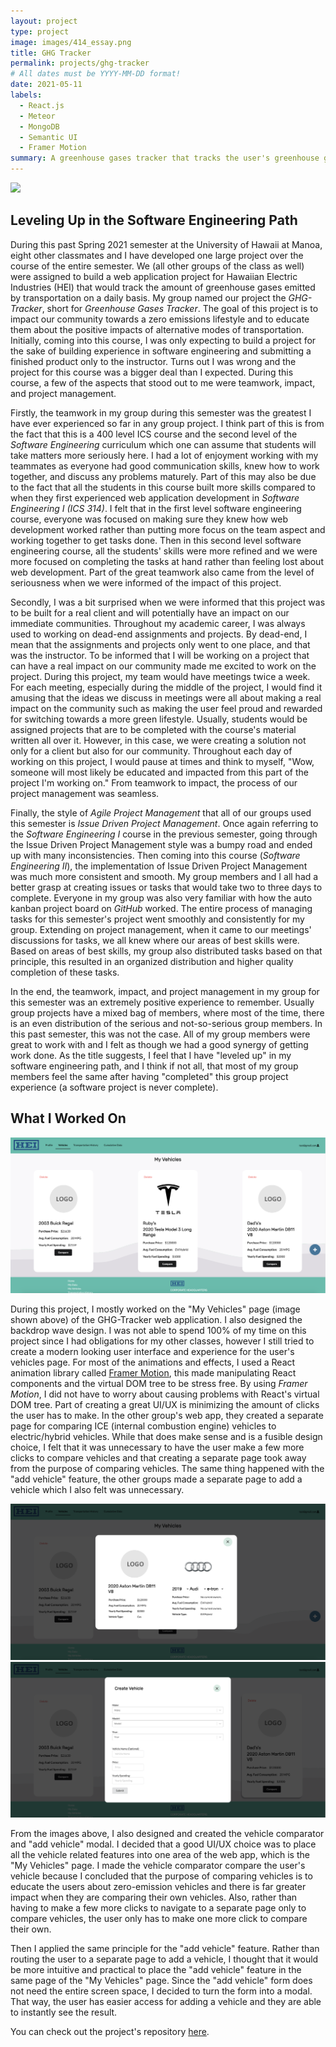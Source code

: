 ```yaml
---
layout: project
type: project
image: images/414_essay.png
title: GHG Tracker
permalink: projects/ghg-tracker
# All dates must be YYYY-MM-DD format!
date: 2021-05-11
labels:
  - React.js
  - Meteor
  - MongoDB
  - Semantic UI
  - Framer Motion
summary: A greenhouse gases tracker that tracks the user's greenhouse gas emissions on a daily basis and educates about the zero-emissions lifestyle.
---
```


<img class="ui rounded image" src="../images/ghg-tracker.png">

## **Leveling Up in the Software Engineering Path**

During this past Spring 2021 semester at the University of Hawaii at Manoa, eight other classmates and I have developed one large project over the course of the entire semester. We (all other groups of the class as well) were assigned to build a web application project for Hawaiian Electric Industries (HEI) that would track the amount of greenhouse gases emitted by transportation on a daily basis. My group named our project the _GHG-Tracker_, short for _Greenhouse Gases Tracker_. The goal of this project is to impact our community towards a zero emissions lifestyle and to educate them about the positive impacts of alternative modes of transportation. Initially, coming into this course, I was only expecting to build a project for the sake of building experience in software engineering and submitting a finished product only to the instructor. Turns out I was wrong and the project for this course was a bigger deal than I expected. During this course, a few of the aspects that stood out to me were teamwork, impact, and project management.

Firstly, the teamwork in my group during this semester was the greatest I have ever experienced so far in any group project. I think part of this is from the fact that this is a 400 level ICS course and the second level of the _Software Engineering_ curriculum which one can assume that students will take matters more seriously here. I had a lot of enjoyment working with my teammates as everyone had good communication skills, knew how to work together, and discuss any problems maturely. Part of this may also be due to the fact that all the students in this course built more skills compared to when they first experienced web application development in _Software Engineering I (ICS 314)_. I felt that in the first level software engineering course, everyone was focused on making sure they knew how web development worked rather than putting more focus on the team aspect and working together to get tasks done. Then in this second level software engineering course, all the students' skills were more refined and we were more focused on completing the tasks at hand rather than feeling lost about web development. Part of the great teamwork also came from the level of seriousness when we were informed of the impact of this project.

Secondly, I was a bit surprised when we were informed that this project was to be built for a real client and will potentially have an impact on our immediate communities. Throughout my academic career, I was always used to working on dead-end assignments and projects. By dead-end, I mean that the assignments and projects only went to one place, and that was the instructor. To be informed that I will be working on a project that can have a real impact on our community made me excited to work on the project. During this project, my team would have meetings twice a week. For each meeting, especially during the middle of the project, I would find it amusing that the ideas we discuss in meetings were all about making a real impact on the community such as making the user feel proud and rewarded for switching towards a more green lifestyle. Usually, students would be assigned projects that are to be completed with the course's material written all over it. However, in this case, we were creating a solution not only for a client but also for our community. Throughout each day of working on this project, I would pause at times and think to myself, "Wow, someone will most likely be educated and impacted from this part of the project I'm working on." From teamwork to impact, the process of our project management was seamless.

Finally, the style of _Agile Project Management_ that all of our groups used this semester is _Issue Driven Project Management_. Once again referring to the _Software Engineering I_ course in the previous semester, going through the Issue Driven Project Management style was a bumpy road and ended up with many inconsistencies. Then coming into this course (_Software Engineering II_), the implementation of Issue Driven Project Management was much more consistent and smooth. My group members and I all had a better grasp at creating issues or tasks that would take two to three days to complete. Everyone in my group was also very familiar with how the auto kanban project board on _GitHub_ worked. The entire process of managing tasks for this semester's project went smoothly and consistently for my group. Extending on project management, when it came to our meetings' discussions for tasks, we all knew where our areas of best skills were. Based on areas of best skills, my group also distributed tasks based on that principle, this resulted in an organized distribution and higher quality completion of these tasks.

In the end, the teamwork, impact, and project management in my group for this semester was an extremely positive experience to remember. Usually group projects have a mixed bag of members, where most of the time, there is an even distribution of the serious and not-so-serious group members. In this past semester, this was not the case. All of my group members were great to work with and I felt as though we had a good synergy of getting work done. As the title suggests, I feel that I have "leveled up" in my software engineering path, and I think if not all, that most of my group members feel the same after having "completed" this group project experience (a software project is never complete).

## **What I Worked On**

<img class="ui rounded image" src="../images/ghg-my-vehicles.png">

During this project, I mostly worked on the "My Vehicles" page (image shown above) of the GHG-Tracker web application. I also designed the backdrop wave design. I was not able to spend 100% of my time on this project since I had obligations for my other classes, however I still tried to create a modern looking user interface and experience for the user's vehicles page. For most of the animations and effects, I used a React animation library called [Framer Motion](https://www.framer.com/motion/), this made manipulating React components and the virtual DOM tree to be stress free. By using _Framer Motion_, I did not have to worry about causing problems with React's virtual DOM tree. Part of creating a great UI/UX is minimizing the amount of clicks the user has to make. In the other group's web app, they created a separate page for comparing ICE (internal combustion engine) vehicles to electric/hybrid vehicles. While that does make sense and is a fusible design choice, I felt that it was unnecessary to have the user make a few more clicks to compare vehicles and that creating a separate page took away from the purpose of comparing vehicles. The same thing happened with the "add vehicle" feature, the other groups made a separate page to add a vehicle which I also felt was unnecessary.

<img class="ui rounded image" src="../images/ghg-compare-vehicle.png">
<img class="ui rounded image" src="../images/ghg-add-vehicle.png">

From the images above, I also designed and created the vehicle comparator and "add vehicle" modal. I decided that a good UI/UX choice was to place all the vehicle related features into one area of the web app, which is the "My Vehicles" page. I made the vehicle comparator compare the user's vehicle because I concluded that the purpose of comparing vehicles is to educate the users about zero-emission vehicles and there is far greater impact when they are comparing their own vehicles. Also, rather than having to make a few more clicks to navigate to a separate page only to compare vehicles, the user only has to make one more click to compare their own.

Then I applied the same principle for the "add vehicle" feature. Rather than routing the user to a separate page to add a vehicle, I thought that it would be more intuitive and practical to place the "add vehicle" feature in the same page of the "My Vehicles" page. Since the "add vehicle" form does not need the entire screen space, I decided to turn the form into a modal. That way, the user has easier access for adding a vehicle and they are able to instantly see the result.

You can check out the project's repository [here](https://github.com/hot-n-code/ghg-tracker).
